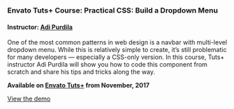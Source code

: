 ### Envato Tuts+ Course: Practical CSS: Build a Dropdown Menu
#### Instructor: [Adi Purdila](https://tutsplus.com/authors/)

One of the most common patterns in web design is a navbar with multi-level dropdown menu. While this is relatively simple to create, it’s still problematic for many developers — especially a CSS-only version. In this course, Tuts+ instructor Adi Purdila will show you how to code this component from scratch and share his tips and tricks along the way.

**Available on [Envato Tuts+](https://tutsplus.com/courses) from November, 2017**

[View the demo](http://tutsplus.github.io/practical-css-build-a-dropdown-menu)
